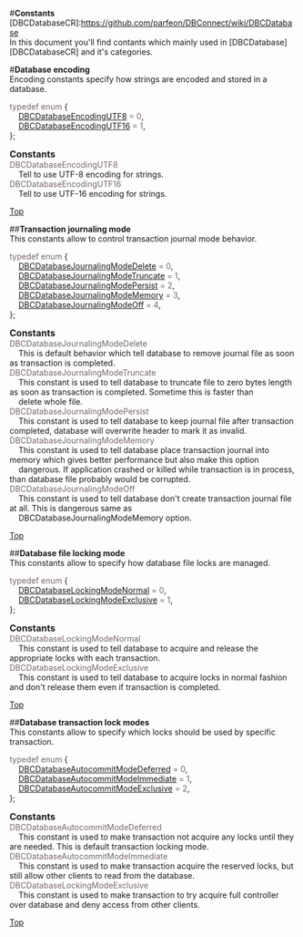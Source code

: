 #__Constants__  
<a name="top"/>
[DBCDatabaseCR]:https://github.com/parfeon/DBConnect/wiki/DBCDatabase  
In this document you'll find contants which mainly used in [DBCDatabase][DBCDatabaseCR] and it's categories.  

#__Database encoding__  
Encoding constants specify how strings are encoded and stored in a database.  

<font color="#766666">typedef enum</font> {  
&nbsp;&nbsp;&nbsp;&nbsp;<a href="#DBCDatabaseEncodingUTF8">DBCDatabaseEncodingUTF8</a> <font color="#766666">= 0</font>,  
&nbsp;&nbsp;&nbsp;&nbsp;<a href="#DBCDatabaseEncodingUTF16">DBCDatabaseEncodingUTF16</a> <font color="#766666">= 1</font>,  
};  

__<font size="3">Constants</font>__  
<a name="DBCDatabaseEncodingUTF8"/><font color="#766666">DBCDatabaseEncodingUTF8</font>  
&nbsp;&nbsp;&nbsp;&nbsp;Tell to use UTF-8 encoding for strings.  
<a name="DBCDatabaseEncodingUTF16"/><font color="#766666">DBCDatabaseEncodingUTF16</font>  
&nbsp;&nbsp;&nbsp;&nbsp;Tell to use UTF-16 encoding for strings. 

<a href="#top">Top</a>  

##__Transaction journaling mode__  
This constants allow to control transaction journal mode behavior.  

<font color="#766666">typedef enum</font> {  
&nbsp;&nbsp;&nbsp;&nbsp;<a href="#DBCDatabaseJournalingModeDelete">DBCDatabaseJournalingModeDelete</a> <font color="#766666">= 0</font>,  
&nbsp;&nbsp;&nbsp;&nbsp;<a href="#DBCDatabaseJournalingModeTruncate">DBCDatabaseJournalingModeTruncate</a> <font color="#766666">= 1</font>,  
&nbsp;&nbsp;&nbsp;&nbsp;<a href="#DBCDatabaseJournalingModePersist">DBCDatabaseJournalingModePersist</a> <font color="#766666">= 2</font>,  
&nbsp;&nbsp;&nbsp;&nbsp;<a href="#DBCDatabaseJournalingModeMemory">DBCDatabaseJournalingModeMemory</a> <font color="#766666">= 3</font>,  
&nbsp;&nbsp;&nbsp;&nbsp;<a href="#DBCDatabaseJournalingModeOff">DBCDatabaseJournalingModeOff</a> <font color="#766666">= 4</font>,  
};  

__<font size="3">Constants</font>__  
<a name="DBCDatabaseJournalingModeDelete"/><font color="#766666">DBCDatabaseJournalingModeDelete</font>  
&nbsp;&nbsp;&nbsp;&nbsp;This is default behavior which tell database to remove journal file as soon as transaction is completed.  
<a name="DBCDatabaseJournalingModeTruncate"/><font color="#766666">DBCDatabaseJournalingModeTruncate</font>  
&nbsp;&nbsp;&nbsp;&nbsp;This constant is used to tell database to truncate file to zero bytes length as soon as transaction is completed. Sometime this is faster than  
&nbsp;&nbsp;&nbsp;&nbsp;delete whole file.  
<a name="DBCDatabaseJournalingModePersist"/><font color="#766666">DBCDatabaseJournalingModePersist</font>  
&nbsp;&nbsp;&nbsp;&nbsp;This constant is used to tell database to keep journal file after transaction completed, database will overwrite header to mark it as invalid.   
<a name="DBCDatabaseJournalingModeMemory"/><font color="#766666">DBCDatabaseJournalingModeMemory</font>  
&nbsp;&nbsp;&nbsp;&nbsp;This constant is used to tell database place transaction journal into memory which gives better performance but also make this option  
&nbsp;&nbsp;&nbsp;&nbsp;dangerous. If application crashed or killed while transaction is in process, than database file probably would be corrupted.  
<a name="DBCDatabaseJournalingModeOff"/><font color="#766666">DBCDatabaseJournalingModeOff</font>  
&nbsp;&nbsp;&nbsp;&nbsp;This constant is used to tell database don't create transaction journal file at all. This is dangerous same as  
&nbsp;&nbsp;&nbsp;&nbsp;DBCDatabaseJournalingModeMemory option.  

<a href="#top">Top</a>  

##__Database file locking mode__  
This constants allow to specify how database file locks are managed.  

<font color="#766666">typedef enum</font> {  
&nbsp;&nbsp;&nbsp;&nbsp;<a href="#DBCDatabaseLockingModeNormal">DBCDatabaseLockingModeNormal</a> <font color="#766666">= 0</font>,  
&nbsp;&nbsp;&nbsp;&nbsp;<a href="#DBCDatabaseLockingModeExclusive">DBCDatabaseLockingModeExclusive</a> <font color="#766666">= 1</font>,  
};  

__<font size="3">Constants</font>__  
<a name="DBCDatabaseLockingModeNormal"/><font color="#766666">DBCDatabaseLockingModeNormal</font>  
&nbsp;&nbsp;&nbsp;&nbsp;This constant is used to tell database to acquire and release the appropriate locks with each transaction.  
<a name="DBCDatabaseLockingModeExclusive"/><font color="#766666">DBCDatabaseLockingModeExclusive</font>  
&nbsp;&nbsp;&nbsp;&nbsp;This constant is used to tell database to acquire locks in normal fashion and don't release them even if transaction is completed.  
  
<a href="#top">Top</a>  

##__Database transaction lock modes__  
This constants allow to specify which locks should be used by specific transaction.  

<font color="#766666">typedef enum</font> {  
&nbsp;&nbsp;&nbsp;&nbsp;<a href="#DBCDatabaseAutocommitModeDeferred">DBCDatabaseAutocommitModeDeferred</a> <font color="#766666">= 0</font>,  
&nbsp;&nbsp;&nbsp;&nbsp;<a href="#DBCDatabaseAutocommitModeImmediate">DBCDatabaseAutocommitModeImmediate</a> <font color="#766666">= 1</font>,  
&nbsp;&nbsp;&nbsp;&nbsp;<a href="#DBCDatabaseAutocommitModeExclusive">DBCDatabaseAutocommitModeExclusive</a> <font color="#766666">= 2</font>,  
};  

__<font size="3">Constants</font>__  
<a name="DBCDatabaseAutocommitModeDeferred"/><font color="#766666">DBCDatabaseAutocommitModeDeferred</font>  
&nbsp;&nbsp;&nbsp;&nbsp;This constant is used to make transaction not acquire any locks until they are needed. This is default transaction locking mode.  
<a name="DBCDatabaseAutocommitModeImmediate"/><font color="#766666">DBCDatabaseAutocommitModeImmediate</font>  
&nbsp;&nbsp;&nbsp;&nbsp;This constant is used to make transaction acquire the reserved locks, but still allow other clients to read from the database.  
<a name="DBCDatabaseLockingModeExclusive"/><font color="#766666">DBCDatabaseLockingModeExclusive</font>  
&nbsp;&nbsp;&nbsp;&nbsp;This constant is used to make transaction to try acquire full controller over database and deny access from other clients.  
  
<a href="#top">Top</a>  
